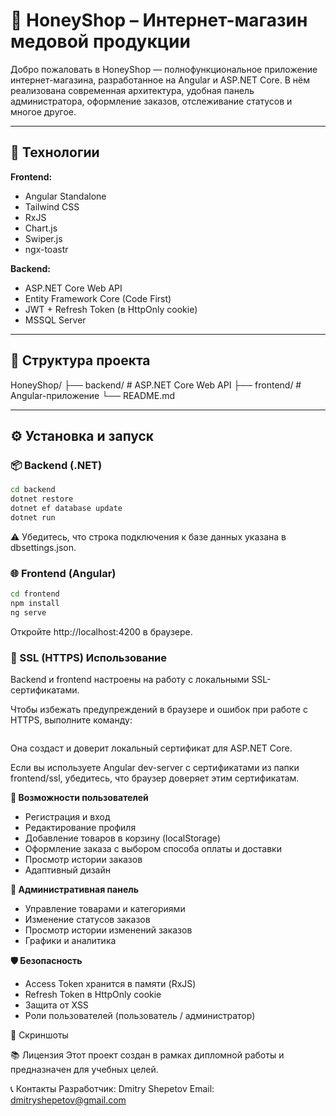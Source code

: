 # 🐝 HoneyShop – Интернет-магазин медовой продукции

Добро пожаловать в HoneyShop — полнофункциональное приложение интернет-магазина, разработанное на Angular и ASP.NET Core. В нём реализована современная архитектура, удобная панель администратора, оформление заказов, отслеживание статусов и многое другое.

---

## 🚀 Технологии

**Frontend:**
- Angular Standalone
- Tailwind CSS
- RxJS
- Chart.js
- Swiper.js
- ngx-toastr

**Backend:**
- ASP.NET Core Web API
- Entity Framework Core (Code First)
- JWT + Refresh Token (в HttpOnly cookie)
- MSSQL Server

---

## 📁 Структура проекта

HoneyShop/
├── backend/ # ASP.NET Core Web API
├── frontend/ # Angular-приложение
└── README.md

---

## ⚙️ Установка и запуск

### 📦 Backend (.NET)

```bash
cd backend
dotnet restore
dotnet ef database update
dotnet run
```
⚠️ Убедитесь, что строка подключения к базе данных указана в dbsettings.json.

### 🌐 Frontend (Angular)

```bash
cd frontend
npm install
ng serve
```
Откройте http://localhost:4200 в браузере.

### 🧪 SSL (HTTPS) Использование
Backend и frontend настроены на работу с локальными SSL-сертификатами.

Чтобы избежать предупреждений в браузере и ошибок при работе с HTTPS, выполните команду:

```dotnet dev-certs https --trust
```

Она создаст и доверит локальный сертификат для ASP.NET Core.

Если вы используете Angular dev-server с сертификатами из папки frontend/ssl, убедитесь, что браузер доверяет этим сертификатам.

**👤 Возможности пользователей**
- Регистрация и вход
- Редактирование профиля
- Добавление товаров в корзину (localStorage)
- Оформление заказа с выбором способа оплаты и доставки
- Просмотр истории заказов
- Адаптивный дизайн

**🔐 Административная панель**
- Управление товарами и категориями
- Изменение статусов заказов
- Просмотр истории изменений заказов
- Графики и аналитика

**🛡️ Безопасность**
- Access Token хранится в памяти (RxJS)
- Refresh Token в HttpOnly cookie
- Защита от XSS
- Роли пользователей (пользователь / администратор)

📸 Скриншоты

📚 Лицензия
Этот проект создан в рамках дипломной работы и предназначен для учебных целей.

📞 Контакты
Разработчик: Dmitry Shepetov
Email: dmitryshepetov@gmail.com
